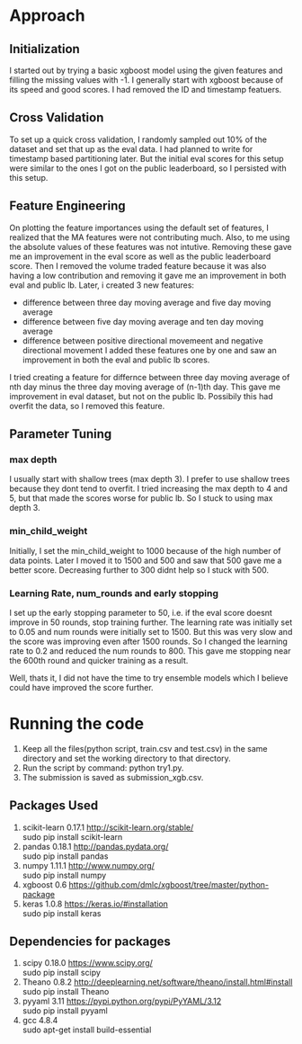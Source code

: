 # Approach 

## Initialization
I started out by trying a basic xgboost model using the given features and filling the missing values with -1. I generally start with xgboost because of its speed and good scores. I had removed the ID and timestamp featuers. 

## Cross Validation
To set up a quick cross validation, I randomly sampled out 10% of the dataset and set that up as the eval data. I had planned to write for timestamp based partitioning later. But the initial eval scores for this setup were similar to the ones I got on the public leaderboard, so I persisted with this setup.  

## Feature Engineering
On plotting the feature importances using the default set of features, I realized that the MA features were not contributing much. Also, to me using the absolute values of these features was not intutive. Removing these gave me an improvement in the eval score as well as the public leaderboard score. Then I removed the volume traded feature because it was also having a low contribution and removing it gave me an improvement in both eval and public lb. Later, i created 3 new features:
- difference between three day moving average and five day moving average 
- difference between five day moving average and ten day moving average 
- difference between positive directional movemeent and negative directional movement
I added these features one by one and saw an improvement in both the eval and public lb scores. 

I tried creating a feature for differnce between three day moving average of nth day minus the three day moving average of (n-1)th day. This gave me improvement in eval dataset, but not on the public lb. Possibily this had overfit the data, so I removed this feature. 

## Parameter Tuning 

### max depth
I usually start with shallow trees (max depth 3). I prefer to use shallow trees because they dont tend to overfit. I tried increasing the max depth to 4 and 5, but that made the scores worse for public lb. So I stuck to using max depth 3. 

### min_child_weight
Initially, I set the min_child_weight to 1000 because of the high number of data points. Later I moved it to 1500 and 500 and saw that 500 gave me a better score. Decreasing further to 300 didnt help so I stuck with 500. 

### Learning Rate, num_rounds and early stopping
I set up the early stopping parameter to 50, i.e. if the eval score doesnt improve in 50 rounds, stop training further. The learning rate was initially set to 0.05 and num rounds were initially set to 1500. But this was very slow and the score was improving even after 1500 rounds. So I changed the learning rate to 0.2 and reduced the num rounds to 800. This gave me stopping near the 600th round and quicker training as a result. 

Well, thats it, I did not have the time to try ensemble models which I believe could have improved the score further. 

# Running the code 
1. Keep all the files(python script, train.csv and test.csv) in the same directory and set the working directory to that directory. 
2. Run the script by command: python try1.py. 
3. The submission is saved as submission_xgb.csv.

## Packages Used
1. scikit-learn 0.17.1 http://scikit-learn.org/stable/
   <br> sudo pip install scikit-learn
2. pandas 0.18.1 http://pandas.pydata.org/ <br> sudo pip install pandas
3. numpy 1.11.1 http://www.numpy.org/ <br> sudo pip install numpy
4. xgboost 0.6 https://github.com/dmlc/xgboost/tree/master/python-package 
5. keras 1.0.8 https://keras.io/#installation <br> sudo pip install keras

## Dependencies for packages 
1. scipy 0.18.0 https://www.scipy.org/ <br> sudo pip install scipy
2. Theano 0.8.2 http://deeplearning.net/software/theano/install.html#install <br> sudo pip install Theano
3. pyyaml 3.11 https://pypi.python.org/pypi/PyYAML/3.12 <br> sudo pip install pyyaml
4. gcc 4.8.4 <br> sudo apt-get install build-essential

